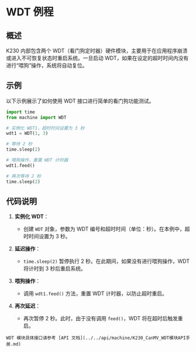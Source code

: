 # WDT 例程

## 概述

K230 内部包含两个 WDT（看门狗定时器）硬件模块，主要用于在应用程序崩溃或进入不可恢复状态时重启系统。一旦启动 WDT，如果在设定的超时时间内没有进行“喂狗”操作，系统将自动复位。

## 示例

以下示例展示了如何使用 WDT 接口进行简单的看门狗功能测试。

```python
import time
from machine import WDT

# 实例化 WDT1，超时时间设置为 3 秒
wdt1 = WDT(1, 3)

# 等待 2 秒
time.sleep(2)

# 喂狗操作，重置 WDT 计时器
wdt1.feed()

# 再次等待 2 秒
time.sleep(2)
```

## 代码说明

1. **实例化 WDT**：
   - 创建 `WDT` 对象，参数为 WDT 编号和超时时间（单位：秒）。在本例中，超时时间设置为 3 秒。

1. **延迟操作**：
   - `time.sleep(2)` 暂停执行 2 秒。在此期间，如果没有进行喂狗操作，WDT 将计时到 3 秒后重启系统。

1. **喂狗操作**：
   - 调用 `wdt1.feed()` 方法，重置 WDT 计时器，以防止超时重启。

1. **再次延迟**：
   - 再次暂停 2 秒。此时，由于没有调用 `feed()`，WDT 将在超时后触发重启。

```{admonition} 提示
WDT 模块具体接口请参考 [API 文档](../../api/machine/K230_CanMV_WDT模块API手册.md)
```
